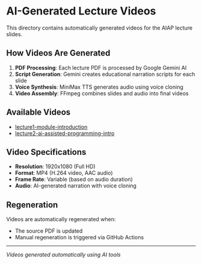 # AI-Generated Lecture Videos

This directory contains automatically generated videos for the AIAP lecture slides.

## How Videos Are Generated

1. **PDF Processing**: Each lecture PDF is processed by Google Gemini AI
2. **Script Generation**: Gemini creates educational narration scripts for each slide
3. **Voice Synthesis**: MiniMax TTS generates audio using voice cloning
4. **Video Assembly**: FFmpeg combines slides and audio into final videos

## Available Videos

- [lecture1-module-introduction](./lecture1-module-introduction.mp4)
- [lecture2-ai-assisted-programming-intro](./lecture2-ai-assisted-programming-intro.mp4)

## Video Specifications

- **Resolution**: 1920x1080 (Full HD)
- **Format**: MP4 (H.264 video, AAC audio)
- **Frame Rate**: Variable (based on audio duration)
- **Audio**: AI-generated narration with voice cloning

## Regeneration

Videos are automatically regenerated when:
- The source PDF is updated
- Manual regeneration is triggered via GitHub Actions

---

*Videos generated automatically using AI tools*
